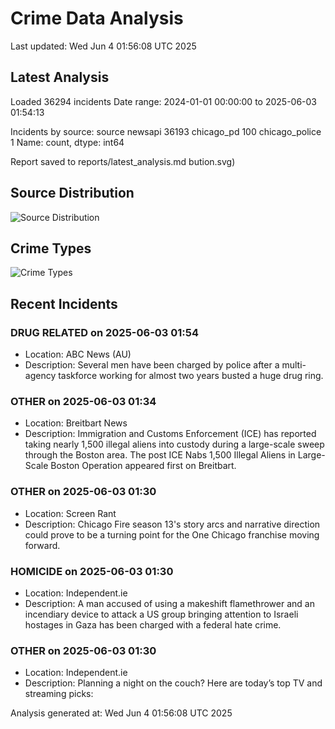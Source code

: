 # Crime Data Analysis
Last updated: Wed Jun  4 01:56:08 UTC 2025

## Latest Analysis

Loaded 36294 incidents
Date range: 2024-01-01 00:00:00 to 2025-06-03 01:54:13

Incidents by source:
source
newsapi           36193
chicago_pd          100
chicago_police        1
Name: count, dtype: int64

Report saved to reports/latest_analysis.md
bution.svg)

## Source Distribution
![Source Distribution](images/source_distribution.svg)

## Crime Types
![Crime Types](images/crime_types.svg)

## Recent Incidents

### DRUG RELATED on 2025-06-03 01:54
- Location: ABC News (AU)
- Description: Several men have been charged by police after a multi-agency taskforce working for almost two years busted a huge drug ring.


### OTHER on 2025-06-03 01:34
- Location: Breitbart News
- Description: Immigration and Customs Enforcement (ICE) has reported taking nearly 1,500 illegal aliens into custody during a large-scale sweep through the Boston area.
The post ICE Nabs 1,500 Illegal Aliens in Large-Scale Boston Operation appeared first on Breitbart.


### OTHER on 2025-06-03 01:30
- Location: Screen Rant
- Description: Chicago Fire season 13's story arcs and narrative direction could prove to be a turning point for the One Chicago franchise moving forward.


### HOMICIDE on 2025-06-03 01:30
- Location: Independent.ie
- Description: A man accused of using a makeshift flamethrower and an incendiary device to attack a US group bringing attention to Israeli hostages in Gaza has been charged with a federal hate crime.


### OTHER on 2025-06-03 01:30
- Location: Independent.ie
- Description: Planning a night on the couch? Here are today’s top TV and streaming picks:

Analysis generated at: Wed Jun  4 01:56:08 UTC 2025
